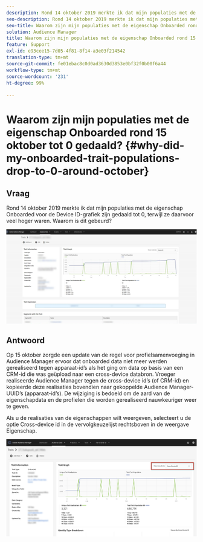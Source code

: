 ```yaml
---
description: Rond 14 oktober 2019 merkte ik dat mijn populaties met de eigenschap Onboarded voor de Device ID-grafiek zijn gedaald tot 0, terwijl ze daarvoor veel hoger waren.
seo-description: Rond 14 oktober 2019 merkte ik dat mijn populaties met de eigenschap Onboarded voor de Device ID-grafiek zijn gedaald tot 0, terwijl ze daarvoor veel hoger waren.
seo-title: Waarom zijn mijn populaties met de eigenschap Onboarded rond 15 oktober tot 0 gedaald?
solution: Audience Manager
title: Waarom zijn mijn populaties met de eigenschap Onboarded rond 15 oktober tot 0 gedaald?
feature: Support
exl-id: e93cee15-7d05-4f81-8f14-a3e03f214542
translation-type: tm+mt
source-git-commit: fe01ebac8c0d0ad3630d3853e0bf32f0b00f6a44
workflow-type: tm+mt
source-wordcount: '231'
ht-degree: 99%

---
```


# Waarom zijn mijn populaties met de eigenschap Onboarded rond 15 oktober tot 0 gedaald? {#why-did-my-onboarded-trait-populations-drop-to-0-around-october}

## Vraag

Rond 14 oktober 2019 merkte ik dat mijn populaties met de eigenschap Onboarded voor de Device ID-grafiek zijn gedaald tot 0, terwijl ze daarvoor veel hoger waren. Waarom is dit gebeurd?

![Afbeelding van Device ID neerzetten](assets/device_id_populationdrop.png)

## Antwoord

Op 15 oktober zorgde een update van de regel voor profielsamenvoeging in Audience Manager ervoor dat onboarded data niet meer werden gerealiseerd tegen apparaat-id’s als het ging om data op basis van een CRM-id die was geüpload naar een cross-device databron. Vroeger realiseerde Audience Manager tegen de cross-device id’s (of CRM-id) en kopieerde deze realisaties bovendien naar gekoppelde Audience Manager-UUID’s (apparaat-id’s). De wijziging is bedoeld om de aard van de eigenschapdata en de profielen die worden gerealiseerd nauwkeuriger weer te geven.

Als u de realisaties van de eigenschappen wilt weergeven, selecteert u de optie Cross-device id in de vervolgkeuzelijst rechtsboven in de weergave Eigenschap.

![Realisaties weergeven per cross-device id](assets/deviceid-crossdevice.png)
